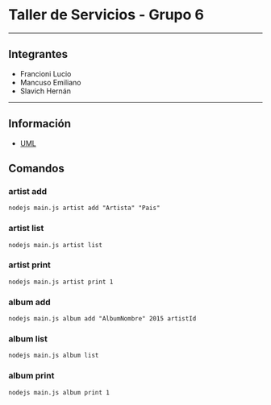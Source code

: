# Taller de Servicios - Grupo 6

***
## Integrantes
+ Francioni Lucio
+ Mancuso Emiliano
+ Slavich Hernán

***
## Información
+ [UML](https://github.com/emiliano07/taller-de-servicios-grupo6/wiki)

## Comandos

### artist add
`
nodejs main.js artist add "Artista" "Pais"
`

### artist list
`
nodejs main.js artist list
`

### artist print
`
nodejs main.js artist print 1
`

### album add
`
nodejs main.js album add "AlbumNombre" 2015 artistId
`

### album list
`
nodejs main.js album list
`

### album print
`
nodejs main.js album print 1
`
